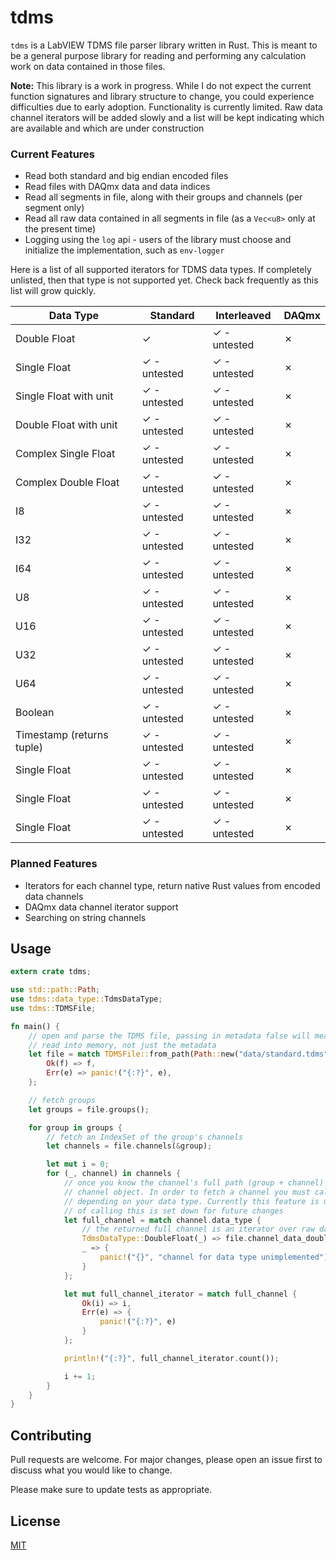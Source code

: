 # tdms 

`tdms` is a LabVIEW TDMS file parser library written in Rust. This is meant to be a general purpose library for reading and performing any calculation work on data contained in those files.

**Note:** This library is a work in progress. While I do not expect the current function signatures and library structure to change, you could experience difficulties due to early adoption. Functionality is currently limited. Raw data channel iterators will be added slowly and a list will be kept indicating which are available and which are under construction 

### Current Features
- Read both standard and big endian encoded files
- Read files with DAQmx data and data indices
- Read all segments in file, along with their groups and channels (per segment only)
- Read all raw data contained in all segments in file (as a `Vec<u8>` only at the present time)
- Logging using the `log` api - users of the library must choose and initialize the implementation, such as `env-logger`

Here is a list of all supported iterators for TDMS data types. If completely unlisted, then that type is not supported yet. Check back frequently as this list will grow quickly.

| Data Type                 | Standard           | Interleaved        | DAQmx   |
|---------------------------|--------------------|--------------------|---------|
| Double Float              | &check;            | &check; - untested | &cross; |
| Single Float              | &check; - untested | &check; - untested | &cross; |
| Single Float with unit    | &check; - untested | &check; - untested | &cross; |
| Double Float with unit    | &check; - untested | &check; - untested | &cross; |
| Complex Single Float      | &check; - untested | &check; - untested | &cross; |
| Complex Double Float      | &check; - untested | &check; - untested | &cross; |
| I8                        | &check; - untested | &check; - untested | &cross; |
| I32                       | &check; - untested | &check; - untested | &cross; |
| I64                       | &check; - untested | &check; - untested | &cross; |
| U8                        | &check; - untested | &check; - untested | &cross; |
| U16                       | &check; - untested | &check; - untested | &cross; |
| U32                       | &check; - untested | &check; - untested | &cross; |
| U64                       | &check; - untested | &check; - untested | &cross; |
| Boolean                   | &check; - untested | &check; - untested | &cross; |
| Timestamp (returns tuple) | &check; - untested | &check; - untested | &cross; |
| Single Float              | &check; - untested | &check; - untested | &cross; |
| Single Float              | &check; - untested | &check; - untested | &cross; |
| Single Float              | &check; - untested | &check; - untested | &cross; |



### Planned Features
- Iterators for each channel type, return native Rust values from encoded data channels
- DAQmx data channel iterator support
- Searching on string channels

## Usage

```rust
extern crate tdms;

use std::path::Path;
use tdms::data_type::TdmsDataType;
use tdms::TDMSFile;

fn main() {
    // open and parse the TDMS file, passing in metadata false will mean the entire file is
    // read into memory, not just the metadata
    let file = match TDMSFile::from_path(Path::new("data/standard.tdms")) {
        Ok(f) => f,
        Err(e) => panic!("{:?}", e),
    };

    // fetch groups
    let groups = file.groups();

    for group in groups {
        // fetch an IndexSet of the group's channels
        let channels = file.channels(&group);

        let mut i = 0;
        for (_, channel) in channels {
            // once you know the channel's full path (group + channel) you can ask for the full
            // channel object. In order to fetch a channel you must call the proper channel func
            // depending on your data type. Currently this feature is unimplemented but the method
            // of calling this is set down for future changes
            let full_channel = match channel.data_type {
                // the returned full channel is an iterator over raw data
                TdmsDataType::DoubleFloat(_) => file.channel_data_double_float(channel),
                _ => {
                    panic!("{}", "channel for data type unimplemented")
                }
            };

            let mut full_channel_iterator = match full_channel {
                Ok(i) => i,
                Err(e) => {
                    panic!("{:?}", e)
                }
            };

            println!("{:?}", full_channel_iterator.count());

            i += 1;
        }
    }
}
```

## Contributing
Pull requests are welcome. For major changes, please open an issue first to discuss what you would like to change.

Please make sure to update tests as appropriate.

## License
[MIT](https://choosealicense.com/licenses/mit/)
